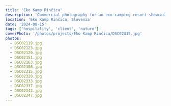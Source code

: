 ```yaml
---
title: 'Eko Kamp Rinčica'
description: 'Commercial photography for an eco-camping resort showcasing natural beauty and sustainable tourism in the pristine wilderness of Rinčica.'
location: 'Eko Kamp Rinčica, Slovenia'
date: '2024-08-15'
tags: ['hospitality', 'client', 'nature']
coverPhoto: '/photos/projects/Eko Kamp Rinčica/DSC02315.jpg'
photos:
  - DSC02119.jpg
  - DSC02123.jpg
  - DSC02129.jpg
  - DSC02151.jpg
  - DSC02163.jpg
  - DSC02308.jpg
  - DSC02315.jpg
  - DSC02320.jpg
  - DSC02333.jpg
  - DSC02337.jpg
  - DSC02342.jpg
  - DSC02347.jpg
---
```

